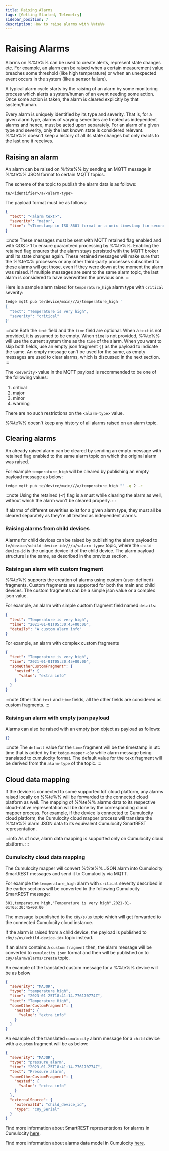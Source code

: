 ```yaml
---
title: Raising Alarms
tags: [Getting Started, Telemetry]
sidebar_position: 7
description: How to raise alarms with %%te%%
---
```


# Raising Alarms

Alarms on %%te%% can be used to create alerts, represent state changes etc.
For example, an alarm can be raised when a certain measurement value breaches some threshold (like high temperature) or when an unexpected event occurs in the system (like a sensor failure).

A typical alarm cycle starts by the raising of an alarm by some monitoring process which alerts a system/human of an event needing some action.
Once some action is taken, the alarm is cleared explicitly by that system/human.

Every alarm is uniquely identified by its type and severity.
That is, for a given alarm type, alarms of varying severities are treated as independent alarms and hence, must be acted upon separately.
For an alarm of a given type and severity, only the last known state is considered relevant.
%%te%% doesn't keep a history of all its state changes but only reacts to the last one it receives.


## Raising an alarm

An alarm can be raised on %%te%% by sending an MQTT message in %%te%% JSON format to certain MQTT topics.

The scheme of the topic to publish the alarm data is as follows:

```text title="Topic"
te/<identifier>/a/<alarm-type>
```

The payload format must be as follows:

```json title="Payload"
{
  "text": "<alarm text>",
  "severity": "major",
  "time": "<Timestamp in ISO-8601 format or a unix timestamp (in seconds)>"
}
```

:::note
These messages must be sent with MQTT retained flag enabled and with QOS > 1 to ensure guaranteed processing by %%te%%.
Enabling the retained flag ensures that the alarm stays persisted with the MQTT broker until its state changes again.
These retained messages will make sure that the %%te%% processes or any other third-party processes subscribed to these alarms will get those,
even if they were down at the moment the alarm was raised.
If multiple messages are sent to the same alarm topic, the last alarm is considered to have overwritten the previous one.
:::

Here is a sample alarm raised for `temperature_high` alarm type with `critical` severity:

```sh te2mqtt formats=v1
tedge mqtt pub te/device/main///a/temperature_high '
{
  "text": "Temperature is very high",
  "severity": "critical"
}'
```

:::note
Both the `text` field and the `time` field are optional.
When a `text` is not provided, it is assumed to be empty.
When `time` is not provided, %%te%% will use the current system time as the `time` of the alarm.
When you want to skip both fields, use an empty json fragment `{}` as the payload to indicate the same.
An empty message can't be used for the same, as empty messages are used to clear alarms, which is discussed in the next section.
:::

The `<severity>` value in the MQTT payload is recommended to be one of the following values:

1. critical
2. major
3. minor
4. warning

There are no such restrictions on the `<alarm-type>` value.

%%te%% doesn't keep any history of all alarms raised on an alarm topic.

## Clearing alarms

An already raised alarm can be cleared by sending an empty message with retained flag enabled to the same alarm topic on which the original alarm was raised.

For example `temperature_high` will be cleared by publishing an empty payload message as below:

```sh te2mqtt formats=v1
tedge mqtt pub te/device/main///a/temperature_high "" -q 2 -r
```

:::note
Using the retained (-r) flag is a must while clearing the alarm as well, without which the alarm won't be cleared properly.
:::

If alarms of different severities exist for a given alarm type, they must all be cleared separately as they're all treated as independent alarms.

### Raising alarms from child devices

Alarms for child devices can be raised by publishing the alarm payload to `te/device/<child-device-id>///a/<alarm-type>` topic,
where the `child-device-id` is the unique device id of the child device.
The alarm payload structure is the same, as described in the previous section.

### Raising an alarm with custom fragment

%%te%% supports the creation of alarms using custom (user-defined) fragments.
Custom fragments are supported for both the main and child devices.
The custom fragments can be a simple json value or a complex json value.

For example, an alarm with simple custom fragment field named `details`:

```json title="Payload"
{
  "text": "Temperature is very high",
  "time": "2021-01-01T05:30:45+00:00",
  "details": "A custom alarm info"
}
```

For example, an alarm with complex custom fragments

```json title="Payload"
{
  "text": "Temperature is very high",
  "time": "2021-01-01T05:30:45+00:00",
  "someOtherCustomFragment": {
    "nested": {
      "value": "extra info"
    }
  }
}
```

:::note
Other than `text` and `time` fields, all the other fields are considered as custom fragments.
:::

### Raising an alarm with empty json payload

Alarms can also be raised with an empty json object as payload as follows:

```json title="Payload (empty json object)"
{}
```

:::note
The `default` value for the `time` fragment will be the timestamp in utc time that is added by the `tedge-mapper-c8y`
while alarm message being translated to cumulocity format.
The default value for the `text` fragment will be derived from the `alarm-type` of the topic.
:::

## Cloud data mapping

If the device is connected to some supported IoT cloud platform, any alarms raised locally on %%te%% will be forwarded to the connected cloud platform as well.
The mapping of %%te%% alarms data to its respective cloud-native representation will be done by the corresponding cloud mapper process.
For example, if the device is connected to Cumulocity cloud platform, the Cumulocity cloud mapper process will translate the %%te%% alarm JSON data to its equivalent Cumulocity SmartREST representation.

:::info
As of now, alarm data mapping is supported only on Cumulocity cloud platform.
:::

### Cumulocity cloud data mapping

The Cumulocity mapper will convert %%te%% JSON alarm into Cumulocity SmartREST messages and send it to Cumulocity via MQTT.

For example the `temperature_high` alarm with `critical` severity described in the earlier sections will be converted to the following Cumulocity SmartREST message:

```csv
301,temperature_high,"Temperature is very high",2021-01-01T05:30:45+00:00
```

The message is published to the `c8y/s/us` topic which will get forwarded to the connected Cumulocity cloud instance.

If the alarm is raised from a child device, the payload is published to `c8y/s/us/<child-device-id>` topic instead.

If an alarm contains a `custom fragment` then, the alarm message will be converted to `cumulocity json`
format and then will be published on to `c8y/alarm/alarms/create` topic.

An example of the translated custom message for a %%te%% device will be as below

```json
{
  "severity": "MAJOR",
  "type": "temperature_high",
  "time": "2023-01-25T18:41:14.776170774Z",
  "text": "Temperature High",
  "someOtherCustomFragment": {
    "nested": {
      "value": "extra info"
    }
  }
}
```

An example of the translated `cumulocity` alarm message for a `child` device with a `custom` fragment will be as below:

```json
{
  "severity": "MAJOR",
  "type": "pressure_alarm",
  "time": "2023-01-25T18:41:14.776170774Z",
  "text": "Pressure alarm",
  "someOtherCustomFragment": {
    "nested": {
      "value": "extra info"
    }
  },
  "externalSource": {
    "externalId": "child_device_id",
    "type": "c8y_Serial"
  }
}
```
Find more information about SmartREST representations for alarms in Cumulocity [here](https://cumulocity.com/docs/smartrest/mqtt-static-templates/#alarm-templates).

Find more information about alarms data model in Cumulocity [here](https://cumulocity.com/docs/concepts/domain-model/#events).
